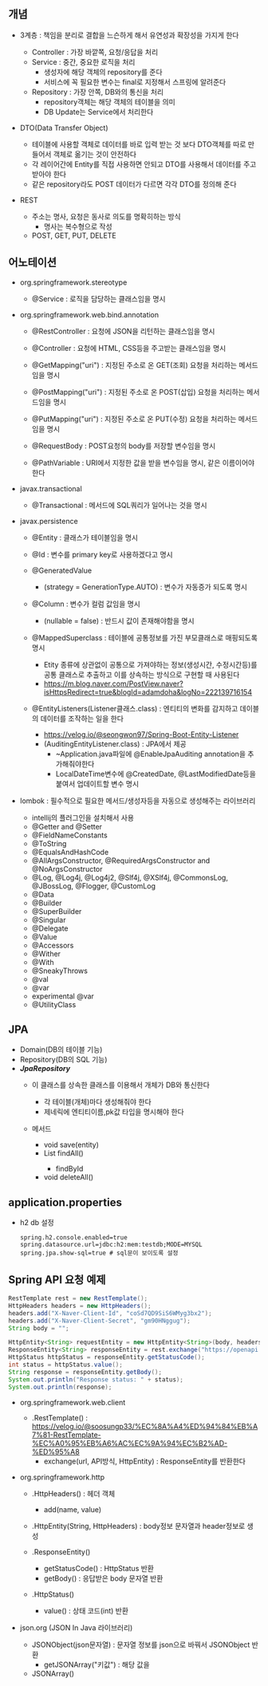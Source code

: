 ## 개념
- 3계층 : 책임을 분리로 결합을 느슨하게 해서 유연성과 확장성을 가지게 한다
	- Controller : 가장 바깥쪽, 요청/응답을 처리
	- Service : 중간, 중요한 로직을 처리
		- 생성자에 해당 객체의 repository를 준다
		- 서비스에 꼭 필요한 변수는 final로 지정해서 스프링에 알려준다
	- Repository :  가장 안쪽, DB와의 통신을 처리
		- repository객체는 해당 객체의 테이블을 의미
		- DB Update는 Service에서 처리한다

- DTO(Data Transfer Object)
	- 테이블에 사용할 객체로 데이터를 바로 입력 받는 것 보다 DTO객체를 따로 만들어서 객체로 옮기는 것이 안전하다
	- 각 레이어간에 Entity를 직접 사용하면 안되고 DTO를 사용해서 데이터를 주고받아야 한다
	- 같은 repository라도 POST 데이터가 다르면 각각 DTO를 정의해 준다

- REST
	- 주소는 명사, 요청은 동사로 의도를 명확히하는 방식
		- 명사는 복수형으로 작성
	- POST, GET, PUT, DELETE



## 어노테이션
- org.springframework.stereotype
	- @Service : 로직을 담당하는 클래스임을 명시

- org.springframework.web.bind.annotation
	- @RestController : 요청에 JSON을 리턴하는 클래스임을 명시
	- @Controller : 요청에 HTML, CSS등을 주고받는 클래스임을 명시
	- @GetMapping("uri") : 지정된 주소로 온 GET(조회) 요청을 처리하는 메서드임을 명시
	- @PostMapping("uri") : 지정된 주소로 온 POST(삽입) 요청을 처리하는 메서드임을 명시
	- @PutMapping("uri") : 지정된 주소로 온 PUT(수정) 요청을 처리하는 메서드임을 명시

	- @RequestBody : POST요청의 body를 저장할 변수임을 명시
	- @PathVariable : URI에서 지정한 값을 받을 변수임을 명시, 같은 이름이어야 한다

- javax.transactional
	- @Transactional : 메서드에 SQL쿼리가 일어나는 것을 명시


- javax.persistence
	- @Entity : 클래스가 테이블임을 명시
	- @Id : 변수를 primary key로 사용하겠다고 명시
	- @GeneratedValue
		- (strategy = GenerationType.AUTO) : 변수가 자동증가 되도록 명시
	
	- @Column : 변수가 컬럼 값임을 명시
		- (nullable = false) : 반드시 값이 존재해야함을 명시
	
	- @MappedSuperclass : 테이블에 공통정보를 가진 부모클래스로 매핑되도록 명시
		- Etity 종류에 상관없이 공통으로 가져야하는 정보(생성시간, 수정시간등)를 공통 클래스로 추출하고 이를 상속하는 방식으로 구현할 때 사용된다
		- https://m.blog.naver.com/PostView.naver?isHttpsRedirect=true&blogId=adamdoha&logNo=222139716154

	- @EntityListeners(Listener클래스.class) : 엔티티의 변화를 감지하고 데이블의 데이터를 조작하는 일을 한다
		- https://velog.io/@seongwon97/Spring-Boot-Entity-Listener
		- (AuditingEntityListener.class) : JPA에서 제공
			-  ~Application.java파일에 @EnableJpaAuditing annotation을 추가해줘야한다
			- LocalDateTime변수에 @CreatedDate, @LastModifiedDate등을 붙여서 업데이트할 변수 명시



- lombok : 필수적으로 필요한 메서드/생성자등을 자동으로 생성해주는 라이브러리
	- intellij의 플러그인을 설치해서 사용
	- @Getter and @Setter
	- @FieldNameConstants
	- @ToString
	- @EqualsAndHashCode
	- @AllArgsConstructor, @RequiredArgsConstructor and @NoArgsConstructor
	- @Log, @Log4j, @Log4j2, @Slf4j, @XSlf4j, @CommonsLog, @JBossLog, @Flogger, @CustomLog
	- @Data
	- @Builder
	- @SuperBuilder
	- @Singular
	- @Delegate
	- @Value
	- @Accessors
	- @Wither
	- @With
	- @SneakyThrows
	- @val
	- @var
	- experimental @var
	- @UtilityClass

## JPA
- Domain(DB의 테이블 기능)
- Repository(DB의 SQL 기능)
- ***JpaRepository***
	- 이 클래스를 상속한 클래스를 이용해서 개체가 DB와 통신한다
		- 각 테이블(개체)마다 생성해줘야 한다
		- 제네릭에 엔티티이름,pk값 타입을 명시해야 한다

	- 메서드
		- void save(entity)
		- List<entity> findAll() 
			- findById
		- void deleteAll()



## application.properties
- h2 db 설정
	```
	spring.h2.console.enabled=true
	spring.datasource.url=jdbc:h2:mem:testdb;MODE=MYSQL
	spring.jpa.show-sql=true # sql문이 보이도록 설정
	```

## Spring API 요청 예제
```java
RestTemplate rest = new RestTemplate();
HttpHeaders headers = new HttpHeaders();
headers.add("X-Naver-Client-Id", "coSd7QD9SiS6WMyg3bx2");
headers.add("X-Naver-Client-Secret", "gm90HNggug");
String body = "";

HttpEntity<String> requestEntity = new HttpEntity<String>(body, headers);
ResponseEntity<String> responseEntity = rest.exchange("https://openapi.naver.com/v1/search/shop.json?query=기타", HttpMethod.GET, requestEntity, String.class);
HttpStatus httpStatus = responseEntity.getStatusCode();
int status = httpStatus.value();
String response = responseEntity.getBody();
System.out.println("Response status: " + status);
System.out.println(response);
```
- org.springframework.web.client
	- .RestTemplate() : https://velog.io/@soosungp33/%EC%8A%A4%ED%94%84%EB%A7%81-RestTemplate-%EC%A0%95%EB%A6%AC%EC%9A%94%EC%B2%AD-%ED%95%A8
		- exchange(url, API방식, HttpEntity) : ResponseEntity를 반환한다

	
- org.springframework.http
	- .HttpHeaders() : 헤더 객체
		- add(name, value)
	- .HttpEntity(String, HttpHeaders) : body정보 문자열과 header정보로 생성
	- .ResponseEntity() 
		- getStatusCode() : HttpStatus 반환
		- getBody() : 응답받은 body 문자열 반환

	- .HttpStatus() 
		- value() : 상태 코드(int) 반환

- json.org (JSON In Java 라이브러리)
	- JSONObject(json문자열) : 문자열 정보를 json으로 바꿔서 JSONObject 반환
		- getJSONArray("키값") : 해당 값을 
	- JSONArray()


